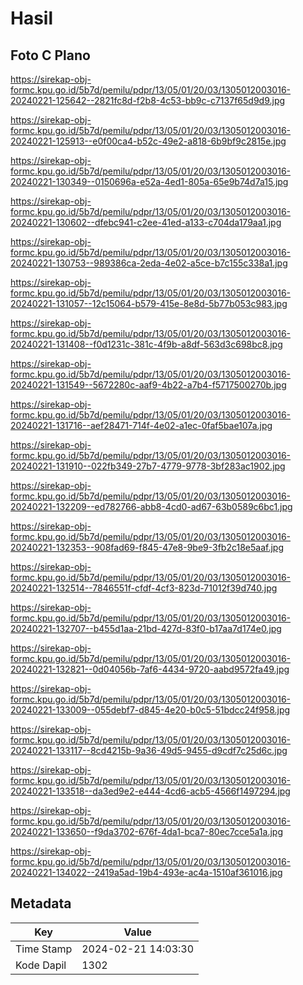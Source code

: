 # Hasil

## Foto C Plano

https://sirekap-obj-formc.kpu.go.id/5b7d/pemilu/pdpr/13/05/01/20/03/1305012003016-20240221-125642--2821fc8d-f2b8-4c53-bb9c-c7137f65d9d9.jpg

https://sirekap-obj-formc.kpu.go.id/5b7d/pemilu/pdpr/13/05/01/20/03/1305012003016-20240221-125913--e0f00ca4-b52c-49e2-a818-6b9bf9c2815e.jpg

https://sirekap-obj-formc.kpu.go.id/5b7d/pemilu/pdpr/13/05/01/20/03/1305012003016-20240221-130349--0150696a-e52a-4ed1-805a-65e9b74d7a15.jpg

https://sirekap-obj-formc.kpu.go.id/5b7d/pemilu/pdpr/13/05/01/20/03/1305012003016-20240221-130602--dfebc941-c2ee-41ed-a133-c704da179aa1.jpg

https://sirekap-obj-formc.kpu.go.id/5b7d/pemilu/pdpr/13/05/01/20/03/1305012003016-20240221-130753--989386ca-2eda-4e02-a5ce-b7c155c338a1.jpg

https://sirekap-obj-formc.kpu.go.id/5b7d/pemilu/pdpr/13/05/01/20/03/1305012003016-20240221-131057--12c15064-b579-415e-8e8d-5b77b053c983.jpg

https://sirekap-obj-formc.kpu.go.id/5b7d/pemilu/pdpr/13/05/01/20/03/1305012003016-20240221-131408--f0d1231c-381c-4f9b-a8df-563d3c698bc8.jpg

https://sirekap-obj-formc.kpu.go.id/5b7d/pemilu/pdpr/13/05/01/20/03/1305012003016-20240221-131549--5672280c-aaf9-4b22-a7b4-f5717500270b.jpg

https://sirekap-obj-formc.kpu.go.id/5b7d/pemilu/pdpr/13/05/01/20/03/1305012003016-20240221-131716--aef28471-714f-4e02-a1ec-0faf5bae107a.jpg

https://sirekap-obj-formc.kpu.go.id/5b7d/pemilu/pdpr/13/05/01/20/03/1305012003016-20240221-131910--022fb349-27b7-4779-9778-3bf283ac1902.jpg

https://sirekap-obj-formc.kpu.go.id/5b7d/pemilu/pdpr/13/05/01/20/03/1305012003016-20240221-132209--ed782766-abb8-4cd0-ad67-63b0589c6bc1.jpg

https://sirekap-obj-formc.kpu.go.id/5b7d/pemilu/pdpr/13/05/01/20/03/1305012003016-20240221-132353--908fad69-f845-47e8-9be9-3fb2c18e5aaf.jpg

https://sirekap-obj-formc.kpu.go.id/5b7d/pemilu/pdpr/13/05/01/20/03/1305012003016-20240221-132514--7846551f-cfdf-4cf3-823d-71012f39d740.jpg

https://sirekap-obj-formc.kpu.go.id/5b7d/pemilu/pdpr/13/05/01/20/03/1305012003016-20240221-132707--b455d1aa-21bd-427d-83f0-b17aa7d174e0.jpg

https://sirekap-obj-formc.kpu.go.id/5b7d/pemilu/pdpr/13/05/01/20/03/1305012003016-20240221-132821--0d04056b-7af6-4434-9720-aabd9572fa49.jpg

https://sirekap-obj-formc.kpu.go.id/5b7d/pemilu/pdpr/13/05/01/20/03/1305012003016-20240221-133009--055debf7-d845-4e20-b0c5-51bdcc24f958.jpg

https://sirekap-obj-formc.kpu.go.id/5b7d/pemilu/pdpr/13/05/01/20/03/1305012003016-20240221-133117--8cd4215b-9a36-49d5-9455-d9cdf7c25d6c.jpg

https://sirekap-obj-formc.kpu.go.id/5b7d/pemilu/pdpr/13/05/01/20/03/1305012003016-20240221-133518--da3ed9e2-e444-4cd6-acb5-4566f1497294.jpg

https://sirekap-obj-formc.kpu.go.id/5b7d/pemilu/pdpr/13/05/01/20/03/1305012003016-20240221-133650--f9da3702-676f-4da1-bca7-80ec7cce5a1a.jpg

https://sirekap-obj-formc.kpu.go.id/5b7d/pemilu/pdpr/13/05/01/20/03/1305012003016-20240221-134022--2419a5ad-19b4-493e-ac4a-1510af361016.jpg


## Metadata

| Key        | Value               |
| ---------- | ------------------- |
| Time Stamp | 2024-02-21 14:03:30 |
| Kode Dapil | 1302                |



